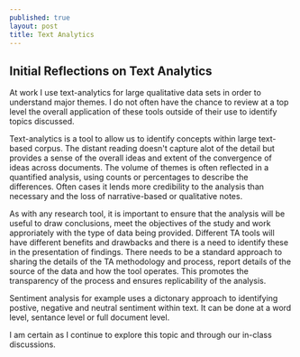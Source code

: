```yaml
---
published: true
layout: post
title: Text Analytics
---
```

## Initial Reflections on Text Analytics

At work I use text-analytics for large qualitative data sets in order to understand major themes. I do not often have the chance to review at a top level the overall application of these tools outside of their use to identify topics discussed. 

Text-analytics is a tool to allow us to identify concepts within large text-based corpus. The distant reading doesn't capture alot of the detail but provides a sense of the overall ideas and extent of the convergence of ideas across documents. The volume of themes is often reflected in a quantified analysis, using counts or percentages to describe the differences. Often cases it lends more credibility to the analysis than necessary and the loss of narrative-based or qualitative notes. 

As with any research tool, it is important to ensure that the analysis will be useful to draw conclusions, meet the objectives of the study and work approriately with the type of data being provided. Different TA tools will have different benefits and drawbacks and there is a need to identify these in the presentation of findings. There needs to be a standard approach to sharing the details of the TA methodology and process, report details of the source of the data and how the tool operates. This promotes the transparency of the process and ensures replicability of the analysis.

Sentiment analysis for example uses a dictonary approach to identifying postive, negative and neutral sentiment within text. It can be done at a word level, sentance level or full document level.

I am certain as I continue to explore this topic and through our in-class discussions. 
